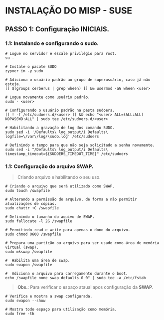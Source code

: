 # INSTALAÇÃO DO MISP - SUSE

## PASSO 1: Configuração INICIAIS.

### 1.1: Instalando e configurando o sudo.
```
# Logue no servidor e escale privilégio para root.
su -

# Instale o pacote SUDO
zypoer in -y sudo

# Adiciona o usuário padrão ao grupo de superusuário, caso já não esteja.
[[ $(groups cerberus | grep wheen) ]] && usermod -aG wheen <user>

# Logue novamente como usuário padrão.
sudo - <user>

# Configurando o usuário padrão na pasta sudoers.
[[ ! -f /etc/sudoers.d/<user> ]] && echo "<user> ALL=(ALL:ALL) NOPASSWD:ALL" | sudo tee /etc/sudoers.d/<user>

# Habilitando a gravação de log dos comando SUDO.
sudo sed -i '/Defaults\ log_output/i Defaults\ logfile=\/var\/log/\sudo.log' /etc/sudoers

# Definindo o tempo para que não seja solicitado a senha novamente.
sudo sed -i "/Defaults\ log_output/i Defaults\ timestamp_timeout=${SUDOERS_TIMEOUT_TIME}" /etc/sudoers
```

### 1.1: Configuração do arquivo **SWAP**.

> Criando arquivo e habilitando o seu uso.
```
# Criando o arquivo que será utilizado como SWAP.
sudo touch /swapfile

# Alterando a permissão do arquivo, de forma a não permitir atualizações de cópias.
sudo chattr +C /swapfile

# Definindo o tamanho do aquivo de SWAP.
sudo fallocate -l 2G /swapfile

# Permitindo read e write para apenas o dono do arquivo.
sudo chmod 0600 /swapfile

# Prepara uma partição ou arquivo para ser usado como área de memória virtual (swap).
sudo mkswap /swapfile

#  Habilita uma área de swap.
sudo swapon /swapfile

#  Adiciona o arquivo para carregamento durante o boot.
echo /swapfile none swap defaults 0 0" | sudo tee -a /etc/fstab
```

> **Obs.**: Para verificar o espaço ataual apos configuração da **SWAP**.
```
# Verifica e mostra a swap configurada.
sudo swapon --show

# Mostra todo espaço para utilização como memória.
sudo free -th
```
